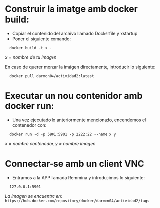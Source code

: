  # Construir la imatge amb docker build: 
 - Copiar el contenido del archivo llamado Dockerfile y xstartup
 - Poner el siguiente comando:
```
  docker build -t x .
```
*x = nombre de tu imagen*

En caso de querer  montar la imágen directamente, introducir lo siguiente:
```
  docker pull darmon04/actividad2:latest
```

# Executar un nou contenidor amb docker run: 
- Una vez ejecutado lo anteriormente mencionado, encendemos el contenedor con:
```
  docker run -d -p 5901:5901 -p 2222:22 --name x y
```
*x = nombre contenedor, y = nombre imagen*
 # Connectar-se amb un client VNC
 - Entramos a la APP llamada Remmina y introducimos lo siguiente:
```
  127.0.0.1:5901 
```
*La imagen se encuentra en:*
` https://hub.docker.com/repository/docker/darmon04/actividad2/tags`
